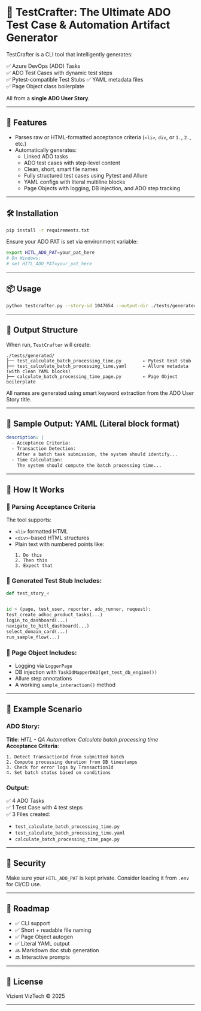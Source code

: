 # 🧪 TestCrafter: The Ultimate ADO Test Case & Automation Artifact Generator

TestCrafter is a CLI tool that intelligently generates:

✅ Azure DevOps (ADO) Tasks  
✅ ADO Test Cases with dynamic test steps  
✅ Pytest-compatible Test Stubs
✅ YAML metadata files  
✅ Page Object class boilerplate

All from a **single ADO User Story**.

---

## 🚀 Features

- Parses raw or HTML-formatted acceptance criteria (`<li>`, `div`, or `1.`, `2.`, etc.)
- Automatically generates:
    - Linked ADO tasks
    - ADO test cases with step-level content
    - Clean, short, smart file names
    - Fully structured test cases using Pytest and Allure
    - YAML configs with literal multiline blocks
    - Page Objects with logging, DB injection, and ADO step tracking

---

## 🛠 Installation

```bash
pip install -r requirements.txt
```

Ensure your ADO PAT is set via environment variable:

```bash
export HITL_ADO_PAT=your_pat_here
# On Windows:
# set HITL_ADO_PAT=your_pat_here
```

---

## 📦 Usage

```bash
python testcrafter.py --story-id 1047654 --output-dir ./tests/generated
```

---

## 📂 Output Structure

When run, `TestCrafter` will create:

```
./tests/generated/
├── test_calculate_batch_processing_time.py        ← Pytest test stub
├── test_calculate_batch_processing_time.yaml      ← Allure metadata (with clean YAML blocks)
├── calculate_batch_processing_time_page.py        ← Page Object boilerplate
```

All names are generated using smart keyword extraction from the ADO User Story title.

---

## 🧾 Sample Output: YAML (Literal block format)

```yaml
description: |
  - Acceptance Criteria:
  - Transaction Detection:
    After a batch task submission, the system should identify...
  - Time Calculation:
    The system should compute the batch processing time...
```

---

## 🔄 How It Works

### 🧩 Parsing Acceptance Criteria

The tool supports:

- `<li>` formatted HTML
- `<div>`-based HTML structures
- Plain text with numbered points like:
  ```
  1. Do this
  2. Then this
  3. Expect that
  ```

### 🧱 Generated Test Stub Includes:

```python
def test_story_<


id > (page, test_user, reporter, ado_runner, request):
test_create_adhoc_product_tasks(...)
login_to_dashboard(...)
navigate_to_hitl_dashboard(...)
select_domain_card(...)
run_sample_flow(...)
```

### 📘 Page Object Includes:

- Logging via `LoggerPage`
- DB injection with `TaskIdMapperDAO(get_test_db_engine())`
- Allure step annotations
- A working `sample_interaction()` method

---

## 🧪 Example Scenario

### ADO Story:

**Title**: _HITL - QA Automation: Calculate batch processing time_  
**Acceptance Criteria**:

```
1. Detect TransactionId from submitted batch
2. Compute processing duration from DB timestamps
3. Check for error logs by TransactionId
4. Set batch status based on conditions
```

### Output:

✅ 4 ADO Tasks  
✅ 1 Test Case with 4 test steps  
✅ 3 Files created:

- `test_calculate_batch_processing_time.py`
- `test_calculate_batch_processing_time.yaml`
- `calculate_batch_processing_time_page.py`

---

## 🔐 Security

Make sure your `HITL_ADO_PAT` is kept private. Consider loading it from `.env` for CI/CD use.

---

## 📘 Roadmap

- ✅ CLI support
- ✅ Short + readable file naming
- ✅ Page Object autogen
- ✅ Literal YAML output
- 🔜 Markdown doc stub generation
- 🔜 Interactive prompts

---

## 📜 License

Vizient VizTech © 2025

---